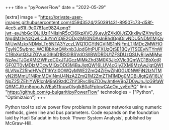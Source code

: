 +++
title = "pyPowerFlow"
date = "2022-05-29"

[extra]
image = "https://private-user-images.githubusercontent.com/45943524/250391431-89507c73-d58f-4ec5-a61f-9c0761ae9824.png?jwt=eyJhbGciOiJIUzI1NiIsInR5cCI6IkpXVCJ9.eyJrZXkiOiJrZXkxIiwiZXhwIjoxNjg4MzIyNzQwLCJuYmYiOjE2ODgzMjI0NDAsInBhdGgiOiIvNDU5NDM1MjQvMjUwMzkxNDMxLTg5NTA3YzczLWQ1OGYtNGVjNS1hNjFmLTljMDc2MWFlOTgyNC5wbmc_WC1BbXotQWxnb3JpdGhtPUFXUzQtSE1BQy1TSEEyNTYmWC1BbXotQ3JlZGVudGlhbD1BS0lBSVdOSllBWDRDU1ZFSDUzQSUyRjIwMjMwNzAyJTJGdXMtZWFzdC0xJTJGczMlMkZhd3M0X3JlcXVlc3QmWC1BbXotRGF0ZT0yMDIzMDcwMlQxODI3MjBaJlgtQW16LUV4cGlyZXM9MzAwJlgtQW16LVNpZ25hdHVyZT1hYzI0OWQyMWE2ZmQ4ZjEwZjhlOGU0NWFjN2IzNTMyN2I5MmU1NjRmMDViNmU4NzA2ZmQ1M2ZmZTM1MDg0MDBiJlgtQW16LVNpZ25lZEhlYWRlcnM9aG9zdCZhY3Rvcl9pZD0wJmtleV9pZD0wJnJlcG9faWQ9MCJ9.m8ppoJvWEa511nuw0IsgIkB0a1FpIcwCAeOq_yvEoPQ"
link = "https://github.com/g-bulgarit/pyPowerFlow"
technologies = ["Python", "Optimizaion"]
+++

Python tool to solve power flow problems in power networks using numeric methods, given line and bus parameters.
Code expands on the foundation laid by Hadi Sa'adat in his book 'Power System Analysis', published by McGraw-Hill.
